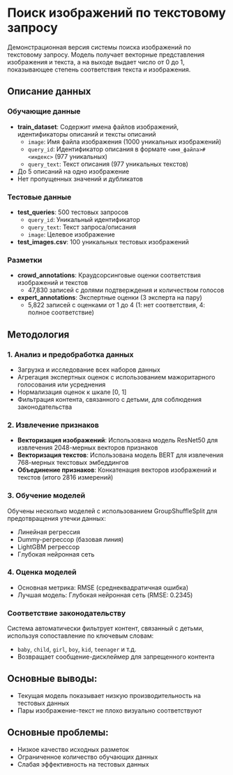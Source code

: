# Поиск изображений по текстовому запросу

Демонстрационная версия системы поиска изображений по текстовому запросу. Модель получает векторные представления изображения и текста, а на выходе выдает число от 0 до 1, показывающее степень соответствия текста и изображения.

## Описание данных

### Обучающие данные
- **train_dataset**: Содержит имена файлов изображений, идентификаторы описаний и тексты описаний
  - `image`: Имя файла изображения (1000 уникальных изображений)
  - `query_id`: Идентификатор описания в формате `<имя_файла>#<индекс>` (977 уникальных)
  - `query_text`: Текст описания (977 уникальных текстов)
- До 5 описаний на одно изображение
- Нет пропущенных значений и дубликатов

### Тестовые данные
- **test_queries**: 500 тестовых запросов
  - `query_id`: Уникальный идентификатор
  - `query_text`: Текст запроса/описания
  - `image`: Целевое изображение
- **test_images.csv**: 100 уникальных тестовых изображений

### Разметки
- **crowd_annotations**: Краудсорсинговые оценки соответствия изображений и текстов
  - 47,830 записей с долями подтверждения и количеством голосов
- **expert_annotations**: Экспертные оценки (3 эксперта на пару)
  - 5,822 записей с оценками от 1 до 4 (1: нет соответствия, 4: полное соответствие)

## Методология

### 1. Анализ и предобработка данных
- Загрузка и исследование всех наборов данных
- Агрегация экспертных оценок с использованием мажоритарного голосования или усреднения
- Нормализация оценок к шкале [0, 1]
- Фильтрация контента, связанного с детьми, для соблюдения законодательства

### 2. Извлечение признаков
- **Векторизация изображений**: Использована модель ResNet50 для извлечения 2048-мерных векторов признаков
- **Векторизация текстов**: Использована модель BERT для извлечения 768-мерных текстовых эмбеддингов
- **Объединение признаков**: Конкатенация векторов изображений и текстов (итого 2816 измерений)

### 3. Обучение моделей
Обучены несколько моделей с использованием GroupShuffleSplit для предотвращения утечки данных:
- Линейная регрессия
- Dummy-регрессор (базовая линия)
- LightGBM регрессор
- Глубокая нейронная сеть

### 4. Оценка моделей
- Основная метрика: RMSE (среднеквадратичная ошибка)
- Лучшая модель: Глубокая нейронная сеть (RMSE: 0.2345)

### Соответствие законодательству
Система автоматически фильтрует контент, связанный с детьми, используя сопоставление по ключевым словам:
- `baby`, `child`, `girl`, `boy`, `kid`, `teenager` и т.д.
- Возвращает сообщение-дисклеймер для запрещенного контента

## Основные  выводы:

- Текущая модель показывает низкую производительность на тестовых данных
- Пары изображение-текст не плохо визуально соответствуют

## Основные проблемы:

- Низкое качество исходных разметок
- Ограниченное количество обучающих данных
- Слабая эффективность на тестовых данных
